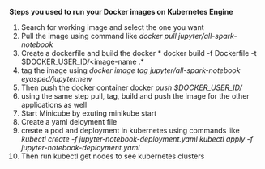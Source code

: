 **Steps you used to run your Docker images on Kubernetes Engine**
1. Search for working image and select the one you want
2. Pull the image using command like *docker pull jupyter/all-spark-notebook*
3. Create a dockerfile and build the docker * docker build -f Dockerfile -t $DOCKER_USER_ID/<image-name .*
4. tag the image using *docker image tag jupyter/all-spark-notebook eyasped/jupyter:new*
5. Then push the docker container docker *push $DOCKER_USER_ID/<image-name>*
6. using the same step pull, tag, build and push the image for the other applications as well
6. Start Minicube by exuting minikube start
7. Create a yaml deloyment file 
9. create a pod and deployment in kubernetes using commands like *kubectl create -f jupyter-notebook-deployment.yaml*
  *kubectl apply -f jupyter-notebook-deployment.yaml*
10. Then run kubectl get nodes to see kubernetes clusters
 
 
                      
